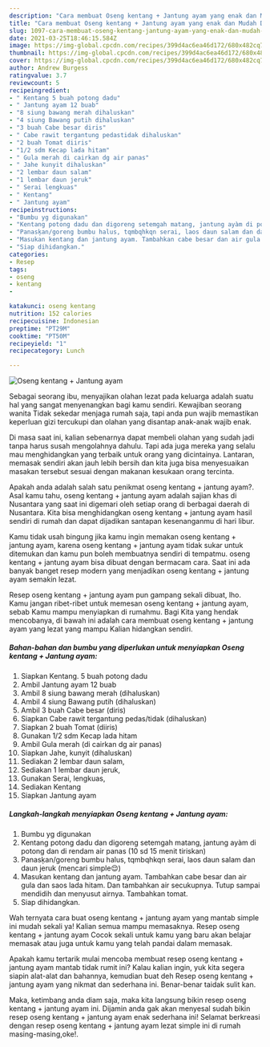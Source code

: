 ```yaml
---
description: "Cara membuat Oseng kentang + Jantung ayam yang enak dan Mudah Dibuat"
title: "Cara membuat Oseng kentang + Jantung ayam yang enak dan Mudah Dibuat"
slug: 1097-cara-membuat-oseng-kentang-jantung-ayam-yang-enak-dan-mudah-dibuat
date: 2021-03-25T18:46:15.584Z
image: https://img-global.cpcdn.com/recipes/399d4ac6ea46d172/680x482cq70/oseng-kentang-jantung-ayam-foto-resep-utama.jpg
thumbnail: https://img-global.cpcdn.com/recipes/399d4ac6ea46d172/680x482cq70/oseng-kentang-jantung-ayam-foto-resep-utama.jpg
cover: https://img-global.cpcdn.com/recipes/399d4ac6ea46d172/680x482cq70/oseng-kentang-jantung-ayam-foto-resep-utama.jpg
author: Andrew Burgess
ratingvalue: 3.7
reviewcount: 5
recipeingredient:
- " Kentang 5 buah potong dadu"
- " Jantung ayam 12 buab"
- "8 siung bawang merah dihaluskan"
- "4 siung Bawang putih dihaluskan"
- "3 buah Cabe besar diris"
- " Cabe rawit tergantung pedastidak dihaluskan"
- "2 buah Tomat diiris"
- "1/2 sdm Kecap lada hitam"
- " Gula merah di cairkan dg air panas"
- " Jahe kunyit dihaluskan"
- "2 lembar daun salam"
- "1 lembar daun jeruk"
- " Serai lengkuas"
- " Kentang"
- " Jantung ayam"
recipeinstructions:
- "Bumbu yg digunakan"
- "Kentang potong dadu dan digoreng setemgah matang, jantung ayàm di potong dan di rendam air panas (10 sd 15 menit tiriskan)"
- "Panasķan/goreng bumbu halus, tqmbqhkqn serai, laos daun salam dan daun jeruk (mencari simple😌)"
- "Masukan kentang dan jantung ayam. Tambahkan cabe besar dan air gula dan saos lada hitam. Dan tambahkan air secukupnya. Tutup sampai mendidih dan menyusut airnya. Tambahkan tomat."
- "Siap dihidangkan."
categories:
- Resep
tags:
- oseng
- kentang
- 

katakunci: oseng kentang  
nutrition: 152 calories
recipecuisine: Indonesian
preptime: "PT29M"
cooktime: "PT50M"
recipeyield: "1"
recipecategory: Lunch

---
```



![Oseng kentang + Jantung ayam](https://img-global.cpcdn.com/recipes/399d4ac6ea46d172/680x482cq70/oseng-kentang-jantung-ayam-foto-resep-utama.jpg)

Sebagai seorang ibu, menyajikan olahan lezat pada keluarga adalah suatu hal yang sangat menyenangkan bagi kamu sendiri. Kewajiban seorang  wanita Tidak sekedar menjaga rumah saja, tapi anda pun wajib memastikan keperluan gizi tercukupi dan olahan yang disantap anak-anak wajib enak.

Di masa  saat ini, kalian sebenarnya dapat membeli olahan yang sudah jadi tanpa harus susah mengolahnya dahulu. Tapi ada juga mereka yang selalu mau menghidangkan yang terbaik untuk orang yang dicintainya. Lantaran, memasak sendiri akan jauh lebih bersih dan kita juga bisa menyesuaikan masakan tersebut sesuai dengan makanan kesukaan orang tercinta. 



Apakah anda adalah salah satu penikmat oseng kentang + jantung ayam?. Asal kamu tahu, oseng kentang + jantung ayam adalah sajian khas di Nusantara yang saat ini digemari oleh setiap orang di berbagai daerah di Nusantara. Kita bisa menghidangkan oseng kentang + jantung ayam hasil sendiri di rumah dan dapat dijadikan santapan kesenanganmu di hari libur.

Kamu tidak usah bingung jika kamu ingin memakan oseng kentang + jantung ayam, karena oseng kentang + jantung ayam tidak sukar untuk ditemukan dan kamu pun boleh membuatnya sendiri di tempatmu. oseng kentang + jantung ayam bisa dibuat dengan bermacam cara. Saat ini ada banyak banget resep modern yang menjadikan oseng kentang + jantung ayam semakin lezat.

Resep oseng kentang + jantung ayam pun gampang sekali dibuat, lho. Kamu jangan ribet-ribet untuk memesan oseng kentang + jantung ayam, sebab Kamu mampu menyiapkan di rumahmu. Bagi Kita yang hendak mencobanya, di bawah ini adalah cara membuat oseng kentang + jantung ayam yang lezat yang mampu Kalian hidangkan sendiri.

<!--inarticleads1-->

##### Bahan-bahan dan bumbu yang diperlukan untuk menyiapkan Oseng kentang + Jantung ayam:

1. Siapkan  Kentang. 5 buah potong dadu
1. Ambil  Jantung ayam 12 buab
1. Ambil 8 siung bawang merah (dihaluskan)
1. Ambil 4 siung Bawang putih (dihaluskan)
1. Ambil 3 buah Cabe besar (diris)
1. Siapkan  Cabe rawit tergantung pedas/tidak (dihaluskan)
1. Siapkan 2 buah Tomat (diiris)
1. Gunakan 1/2 sdm Kecap lada hitam
1. Ambil  Gula merah (di cairkan dg air panas)
1. Siapkan  Jahe, kunyit (dihaluskan)
1. Sediakan 2 lembar daun salam,
1. Sediakan 1 lembar daun jeruk,
1. Gunakan  Serai, lengkuas,
1. Sediakan  Kentang
1. Siapkan  Jantung ayam




<!--inarticleads2-->

##### Langkah-langkah menyiapkan Oseng kentang + Jantung ayam:

1. Bumbu yg digunakan
1. Kentang potong dadu dan digoreng setemgah matang, jantung ayàm di potong dan di rendam air panas (10 sd 15 menit tiriskan)
1. Panasķan/goreng bumbu halus, tqmbqhkqn serai, laos daun salam dan daun jeruk (mencari simple😌)
1. Masukan kentang dan jantung ayam. Tambahkan cabe besar dan air gula dan saos lada hitam. Dan tambahkan air secukupnya. Tutup sampai mendidih dan menyusut airnya. Tambahkan tomat.
1. Siap dihidangkan.




Wah ternyata cara buat oseng kentang + jantung ayam yang mantab simple ini mudah sekali ya! Kalian semua mampu memasaknya. Resep oseng kentang + jantung ayam Cocok sekali untuk kamu yang baru akan belajar memasak atau juga untuk kamu yang telah pandai dalam memasak.

Apakah kamu tertarik mulai mencoba membuat resep oseng kentang + jantung ayam mantab tidak rumit ini? Kalau kalian ingin, yuk kita segera siapin alat-alat dan bahannya, kemudian buat deh Resep oseng kentang + jantung ayam yang nikmat dan sederhana ini. Benar-benar taidak sulit kan. 

Maka, ketimbang anda diam saja, maka kita langsung bikin resep oseng kentang + jantung ayam ini. Dijamin anda gak akan menyesal sudah bikin resep oseng kentang + jantung ayam enak sederhana ini! Selamat berkreasi dengan resep oseng kentang + jantung ayam lezat simple ini di rumah masing-masing,oke!.

